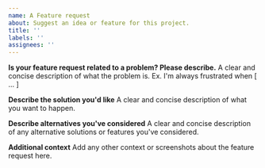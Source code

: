 ```yaml
---
name: A Feature request
about: Suggest an idea or feature for this project.
title: ''
labels: ''
assignees: ''
---
```


**Is your feature request related to a problem? Please describe.**
A clear and concise description of what the problem is. Ex. I'm always frustrated when [ ... ]

**Describe the solution you'd like**
A clear and concise description of what you want to happen.

**Describe alternatives you've considered**
A clear and concise description of any alternative solutions or features you've considered.

**Additional context**
Add any other context or screenshots about the feature request here.
